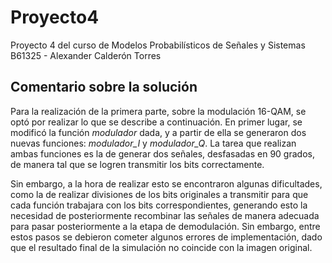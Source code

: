 # Proyecto4
Proyecto 4 del curso de Modelos Probabilísticos de Señales y Sistemas
B61325 - Alexander Calderón Torres

## Comentario sobre la solución
Para la realización de la primera parte, sobre la modulación 16-QAM, se optó por realizar lo que se describe a continuación. En primer lugar, se modificó la función *modulador* dada, y a partir de ella se generaron dos nuevas funciones: *modulador_I* y *modulador_Q*. La tarea que realizan ambas funciones es la de generar dos señales, desfasadas en 90 grados, de manera tal que se logren transmitir los bits correctamente.

Sin embargo, a la hora de realizar esto se encontraron algunas dificultades, como la de realizar divisiones de los bits originales a transmitir para que cada función trabajara con los bits correspondientes, generando esto la necesidad de posteriormente recombinar las señales de manera adecuada para pasar posteriormente a la etapa de demodulación. Sin embargo, entre estos pasos se debieron cometer algunos errores de implementación, dado que el resultado final de la simulación no coincide con la imagen original.